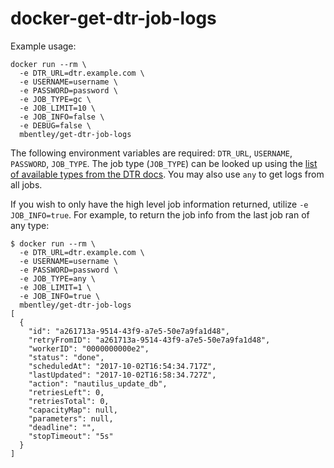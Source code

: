 docker-get-dtr-job-logs
=======================


Example usage:
```
docker run --rm \
  -e DTR_URL=dtr.example.com \
  -e USERNAME=username \
  -e PASSWORD=password \
  -e JOB_TYPE=gc \
  -e JOB_LIMIT=10 \
  -e JOB_INFO=false \
  -e DEBUG=false \
  mbentley/get-dtr-job-logs
```

The following environment variables are required: `DTR_URL`, `USERNAME`, `PASSWORD`, `JOB_TYPE`. The job type (`JOB_TYPE`) can be looked up using the [list of available types from the DTR docs](https://docs.docker.com/datacenter/dtr/2.3/guides/admin/monitor-and-troubleshoot/troubleshoot-batch-jobs/#job-types).  You may also use `any` to get logs from all jobs.

If you wish to only have the high level job information returned, utilize `-e JOB_INFO=true`.  For example, to return the job info from the last job ran of any type:


```
$ docker run --rm \
  -e DTR_URL=dtr.example.com \
  -e USERNAME=username \
  -e PASSWORD=password \
  -e JOB_TYPE=any \
  -e JOB_LIMIT=1 \
  -e JOB_INFO=true \
  mbentley/get-dtr-job-logs
[
  {
    "id": "a261713a-9514-43f9-a7e5-50e7a9fa1d48",
    "retryFromID": "a261713a-9514-43f9-a7e5-50e7a9fa1d48",
    "workerID": "0000000000e2",
    "status": "done",
    "scheduledAt": "2017-10-02T16:54:34.717Z",
    "lastUpdated": "2017-10-02T16:58:34.727Z",
    "action": "nautilus_update_db",
    "retriesLeft": 0,
    "retriesTotal": 0,
    "capacityMap": null,
    "parameters": null,
    "deadline": "",
    "stopTimeout": "5s"
  }
]
```
